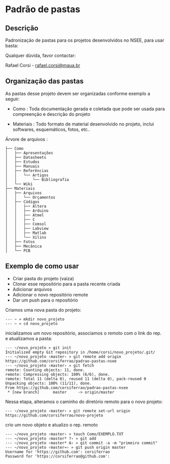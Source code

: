 # Padrão de pastas

## Descrição
Padronização de pastas para os projetos desenvolvidos no NSEE, para usar basta:

Qualquer dúvida, favor contactar:

Rafael Corsi - rafael.corsi@maua.br

## Organização das pastas

As pastas desse projeto devem ser organizadas conforme exemplo a seguir:

- Como : Toda documentação gerada e coletada que pode ser usada para compreenção e descrição do projeto

- Materiais : Todo formato de material desenvolvido no projeto, inclui softwares, esquemáticos, fotos, etc..

Árvore de arquivos :
```
├── Como
│   ├── Apresentações
│   ├── Datasheets
│   ├── Estudos
│   ├── Manuais
│   ├── Referências
│   │   └── Artigos
│   │       └── Bibliografia
│   └── Wiki
├── Materiais
│   ├── Arquivos
│   │   └── Orçamentos
│   ├── Códigos
│   │   ├── Altera
│   │   ├── Arduino
│   │   ├── Atmel
│   │   ├── C
│   │   ├── Comsol
│   │   ├── Labview
│   │   ├── Matlab
│   │   └── Xilinx
│   ├── Fotos
│   ├── Mecânica
│   └── PCB

```

## Exemplo de como usar

- Criar pasta do projeto (vaiza)
- Clonar esse repositório para a pasta recente criada
- Adicionar arquivos 
- Adicionar o novo repositório remote
- Dar um push para o repositório

Criamos uma nova pasta do projeto:

```
--- ~ » mkdir novo_projeto
--- ~ » cd novo_projeto 
```

inicializamos um novo repositório, associamos o remoto com o link do rep. e atualizamos a pasta:

```
--- ~/novo_projeto » git init
Initialized empty Git repository in /home/corsi/novo_projeto/.git/
--- ~/novo_projeto ‹master› » git remote add origin https://github.com/corsiferrao/padrao-pastas-nsee
--- ~/novo_projeto ‹master› » git fetch
remote: Counting objects: 11, done.
remote: Compressing objects: 100% (6/6), done.
remote: Total 11 (delta 0), reused 11 (delta 0), pack-reused 0
Unpacking objects: 100% (11/11), done.
From https://github.com/corsiferrao/padrao-pastas-nsee
 * [new branch]      master     -> origin/master
```

Nessa etapa, alteramos o caminho do diretório remoto para o novo projeto:

```
--- ~/novo_projeto ‹master› » git remote set-url origin https://github.com/corsiferrao/novo-projeto
```

crio um novo objeto e atualizo o rep. remoto

```
--- ~/novo_projeto ‹master› » touch Como/EXEMPLO.TXT
--- ~/novo_projeto ‹master* ?› » git add 
--- ~/novo_projeto ‹master* A› » git commit -a -m "primeiro commit"
--- ~/novo_projeto ‹master➔› » git push origin master 
Username for 'https://github.com': corsiferrao
Password for 'https://corsiferrao@github.com': 
```

